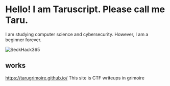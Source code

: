 # Hello! I am Taruscript. Please call me Taru.
I am studying computer science and cybersecurity.
However, I am a beginner forever.

![SeckHack365](https://img.shields.io/static/v1?label=SecHack365&message=2020&color=ffd700)

## works

https://tarugrimoire.github.io/
This site is CTF writeups in grimoire
